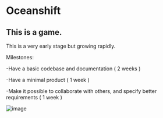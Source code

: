 # Oceanshift

## This is a game.

This is a very early stage but growing rapidly.

Milestones:

-Have a basic codebase and documentation ( 2 weeks )

-Have a minimal product ( 1 week )

-Make it possible to collaborate with others, and specify better requirements ( 1 week )

![image](https://user-images.githubusercontent.com/48657919/226991160-40f3ce11-b621-4ca4-bc77-4f3e5345bb42.png)
